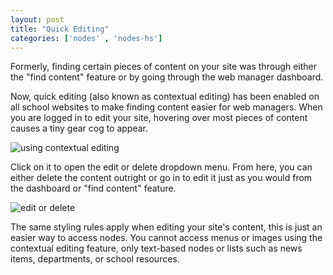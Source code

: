 ```yaml
---
layout: post
title: "Quick Editing"
categories: ['nodes' , 'nodes-hs']
---
```


Formerly, finding certain pieces of content on your site was through either the "find content" feature or by going through the web manager dashboard. 

Now, quick editing (also known as contextual editing) has been enabled on all school websites to make finding content easier for web managers. When you are logged in to edit your site, hovering over most pieces of content causes a tiny gear cog to appear. 

![using contextual editing](/schoolsites-help/images/pages/using-contexutal-editing.png)

Click on it to open the edit or delete dropdown menu. From here, you can either delete the content outright or go in to edit it just as you would from the dashboard or "find content" feature.

![edit or delete](/schoolsites-help/images/pages/edit-delete.png)

The same styling rules apply when editing your site's content, this is just an easier way to access nodes. You cannot access menus or images using the contextual editing feature, only text-based nodes or lists such as news items, departments, or school resources.
